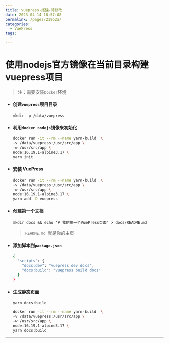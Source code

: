 ```yaml
---
title: vuepress-搭建-待修改
date: 2023-04-14 18:57:08
permalink: /pages/219b2a/
categories:
  - VuePress
tags:
  - 
---
```

# 使用nodejs官方镜像在当前目录构建vuepress项目

> 注：需要安装`Docker`环境

- #### 创建`vuepress`项目目录

  `mkdir -p /data/vuepress`

- #### 利用`docker nodejs`镜像来初始化

  ```bash
  docker run -it --rm --name yarn-build  \
  -v /data/vuepress:/usr/src/app \
  -w /usr/src/app \
  node:16.19.1-alpine3.17 \
  yarn init
  ```

- #### 安装 VuePress

   ```bash
   docker run -it --rm --name yarn-build  \
   -v /data/vuepress:/usr/src/app \
   -w /usr/src/app \
   node:16.19.1-alpine3.17 \
   yarn add -D vuepress
   ```

- #### 创建第一个文档

   `mkdir docs && echo '# 我的第一个VuePress页面' > docs/README.md`

   > `README.md `就是你的主页

- #### 添加脚本到`package.json`

   ```bash
   {
     "scripts": {
       "docs:dev": "vuepress dev docs",
       "docs:build": "vuepress build docs"
     }
   }
   ```

- #### 生成静态页面
   `yarn docs:build`
   ```bash
   docker run -it --rm --name yarn-build  \
   -v /data/vuepress:/usr/src/app \
   -w /usr/src/app \
   node:16.19.1-alpine3.17 \
   yarn docs:build
   ```
---


  
  


